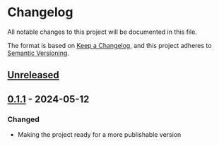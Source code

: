 # Changelog
All notable changes to this project will be documented in this file.

The format is based on [Keep a Changelog](https://keepachangelog.com/en/1.0.0/),
and this project adheres to [Semantic Versioning](https://semver.org/spec/v2.0.0.html).


## [Unreleased]

## [0.1.1] - 2024-05-12
### Changed
- Making the project ready for a more publishable version



[Unreleased]: https://github.com/bulv1ne/syslogserver_to_cloudwatchcompare/v0.1.1...HEAD
[0.1.1]: https://github.com/bulv1ne/syslogserver_to_cloudwatchcompare/v0.1.0...v0.1.1
